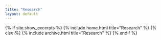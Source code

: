 ```yaml
---
title: "Research"
layout: default
---
```


{% if site.show_excerpts %}
  {% include home.html title="Research" %}
{% else %}
  {% include archive.html title="Research" %}
{% endif %}


<!-- {% if site.show_excerpts %}
  {% include home.html %}
{% else %}
  {% include archive.html title="Posts" %}
{% endif %} -->
